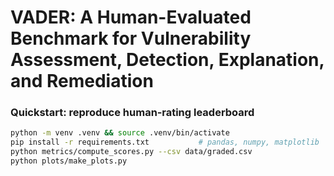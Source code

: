 # VADER: A Human-Evaluated Benchmark for Vulnerability Assessment, Detection, Explanation, and Remediation

### Quickstart: reproduce human‑rating leaderboard

```bash
python -m venv .venv && source .venv/bin/activate
pip install -r requirements.txt           # pandas, numpy, matplotlib
python metrics/compute_scores.py --csv data/graded.csv
python plots/make_plots.py

